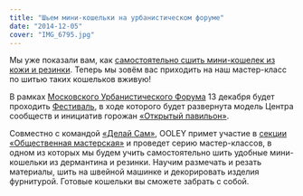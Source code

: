 ```yaml
---
title: "Шьем мини-кошельки на урбанистическом форуме"
date: "2014-12-05"
cover: "IMG_6795.jpg"
---
```


Мы уже показали вам, как [самостоятельно сшить мини-кошелек из кожи и резинки](/practice/project/mini-purse/ "Шьем мини-кошельки из кожи и резинки"). Теперь мы зовём вас приходить на наш мастер-класс по шитью таких кошельков вживую!

В рамках [Московского Урбанистического Форума](http://mosurbanforum.ru/) 13 декабря будет проходить [Фестиваль](http://fest2014.mosurbanforum.ru/), в ходе которого будет развернута модель Центра сообществ и инициатив горожан [«Открытый павильон»](http://fest2014.mosurbanforum.ru/open/).

Совместно с командой [«Делай Сам»](http://delaisam.org/), OOLEY примет участие в [секции «Общественная мастерская»](http://delaisam.org/cities/moscow/1650) и проведет серию мастер-классов, в одном из которых мы будем учить самостоятельно шить удобные мини-кошельки из дермантина и резинки. Научим размечать и резать материалы, шить на швейной машинке и декорировать изделия фурнитурой. Готовые кошельки вы сможете забрать с собой.
